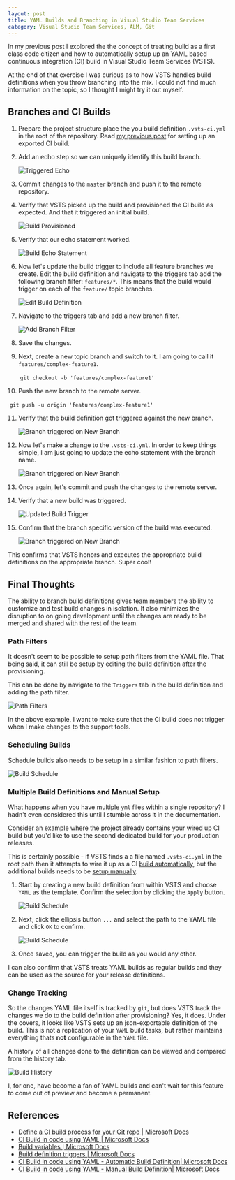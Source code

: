 ```yaml
---
layout: post
title: YAML Builds and Branching in Visual Studio Team Services
category: Visual Studio Team Services, ALM, Git
---
```


In my previous post I explored the the concept of treating build as a first class code citizen and how to automatically setup up an YAML based continuous integration (CI) build in Visual Studio Team Services (VSTS). 

At the end of that exercise I was curious as to how VSTS handles build definitions when you throw branching into the mix. I could not find much information on the topic, so I thought I might try it out myself.

## Branches and CI Builds

1. Prepare the project structure place the you build definition `.vsts-ci.yml` in the root of the repository. Read [my previous post](/2018/01/build-pipeline-as-code-yaml-based-ci-build-for-dynamics-365-solutions/) for setting up an exported CI build.

2. Add an echo step so we can uniquely identify this build branch.

    ![Triggered Echo](/images/posts/YamlBuildBranch/5_TriggeredEchoMaster.png)
<!--excerpt-->
3. Commit changes to the `master` branch and push it to the remote repository.

4. Verify that VSTS picked up the build and provisioned the CI build as expected. And that it triggered an initial build.

    ![Build Provisioned](/images/posts/YamlBuildBranch/10_BuildProvisioned.png)

5. Verify that our echo statement worked.

    ![Build Echo Statement](/images/posts/YamlBuildBranch/15_BuildEchoStatement.png)

6. Now let's update the build trigger to include all feature branches we create. Edit the build definition and navigate to the triggers tab add the following branch filter: `features/*`. This means that the build would trigger on each of the `feature/` topic branches.

    ![Edit Build Definition](/images/posts/YamlBuildBranch/20_EditBuildDefinition.png)

7. Navigate to the triggers tab and add a new branch filter.

    ![Add Branch Filter](/images/posts/YamlBuildBranch/30_AddBranchFilter.png)

8. Save the changes.

9. Next, create a new topic branch and switch to it. I am going to call it `features/complex-feature1`.

   ​	`git checkout -b 'features/complex-feature1'`

10. Push the new branch to the remote server.

  ​	`git push -u origin 'features/complex-feature1' `

11. Verify that the build definition got triggered against the new branch.

    ![Branch triggered on New Branch](/images/posts/YamlBuildBranch/40_BranchBuildTriggered.png)

12. Now let's make a change to the `.vsts-ci.yml`. In order to keep things simple, I am just going to update the echo statement with the branch name.

    ![Branch triggered on New Branch](/images/posts/YamlBuildBranch/50_UpdatedEcho.png)

13. Once again, let's commit and push the changes to the remote server.

14. Verify that a new build was triggered.

    ![Updated Build Trigger](/images/posts/YamlBuildBranch/60_UpdatedBuildTriggered.png)

15. Confirm that the branch specific version of the build was executed.

    ![Branch triggered on New Branch](/images/posts/YamlBuildBranch/70_BranchBuild.png)


This confirms that VSTS honors and executes the appropriate build definitions on the appropriate branch. Super cool!

## Final Thoughts

The ability to branch build definitions gives team members the ability to customize and test build changes in isolation. It also minimizes the disruption to on going development until the changes are ready to be merged and shared with the rest of the team.

### Path Filters

It doesn't seem to be possible to setup path filters from the YAML file. That being said, it can still be setup by editing the build definition after the provisioning. 

This can be done by navigate to the `Triggers` tab in the build definition and adding the path filter.

![Path Filters](/images/posts/YamlBuildBranch/80_PathFilter.png)

In the above example, I want to make sure that the CI build does not trigger when I make changes to the support tools. 

### Scheduling Builds

Schedule builds also needs to be setup in a similar fashion to path filters. 

![Build Schedule](/images/posts/YamlBuildBranch/90_BuildSchedule.png)

### Multiple Build Definitions and Manual Setup

What happens when you have multiple `yml` files within a single repository? I hadn't even considered this until I stumble across it in the documentation. 

Consider an example where the project already contains your wired up CI build but you'd like to use the second dedicated build for your production releases. 

This is certainly possible - if VSTS finds a a file named `.vsts-ci.yml` in the root path then it attempts to wire it up as a CI [build automatically](https://docs.microsoft.com/en-us/vsts/build-release/actions/build-yaml#automatically-create-a-yaml-build-definition), but the additional builds needs to be [setup manually](https://docs.microsoft.com/en-us/vsts/build-release/actions/build-yaml#manually-create-a-yaml-build-definition). 

1. Start by creating a new build definition from within VSTS and choose `YAML` as the template. Confirm the selection by clicking the `Apply` button.

   ![Build Schedule](/images/posts/YamlBuildBranch/100_NewBuildTemplate.png)

2. Next, click the ellipsis button `...` and select the path to the YAML file and click `OK` to confirm.

    ![Build Schedule](/images/posts/YamlBuildBranch/110_ProdBuild.png)

3. Once saved, you can trigger the build as you would any other.

I can also confirm that VSTS treats YAML builds as regular builds and they can be used as the source for your release definitions.

### Change Tracking

So the changes YAML file itself is tracked by `git`, but does VSTS track the changes we do to the build definition after provisioning? Yes, it does. Under the covers, it looks like VSTS sets up an json-exportable definition of the build. This is not a replication of your `YAML` build tasks, but rather maintains everything thats **not** configurable in the `YAML` file.

A history of all changes done to the definition can be viewed and compared from the history tab.

![Build History](/images/posts/YamlBuildBranch/120_BuildHistory.png)

I, for one, have become a fan of YAML builds and can't wait for this feature to come out of preview and become a permanent.

## References

- [Define a CI build process for your Git repo | Microsoft Docs](https://docs.microsoft.com/en-us/vsts/build-release/actions/ci-build-git)
- [CI Build in code using YAML | Microsoft Docs](https://docs.microsoft.com/en-us/vsts/build-release/actions/build-yaml)
- [Build variables | Microsoft Docs](https://docs.microsoft.com/en-gb/vsts/build-release/concepts/definitions/build/variables?tabs=batch)
- [Build definition triggers | Microsoft Docs](https://docs.microsoft.com/en-us/vsts/build-release/concepts/definitions/build/triggers)
- [CI Build in code using YAML - Automatic Build Definition| Microsoft Docs](https://docs.microsoft.com/en-us/vsts/build-release/actions/build-yaml#automatically-create-a-yaml-build-definition)
- [CI Build in code using YAML - Manual Build Definition| Microsoft Docs](https://docs.microsoft.com/en-us/vsts/build-release/actions/build-yaml#manually-create-a-yaml-build-definition)

